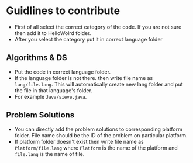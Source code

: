 # Guidlines to contribute
- First of all select the correct category of the code. If you are not sure then add it to HelloWolrd folder.
- After you select the category put it in correct language folder

## Algorithms & DS
- Put the code in correct language folder. 
- If the language folder is not there. then write file name as ```lang/file.lang```. This will automatically create new lang folder and put the file in that language's folder. 
- For example ```Java/sieve.java```.

## Problem Solutions
- You can directly add the problem solutions to corresponding platform folder. File name should be the ID of the problem on particular platform.
- If platform folder doesn't exist then write file name as ```Platform/file.lang``` where ```Platform``` is the name of the platform and ```file.lang``` is the name of file.
